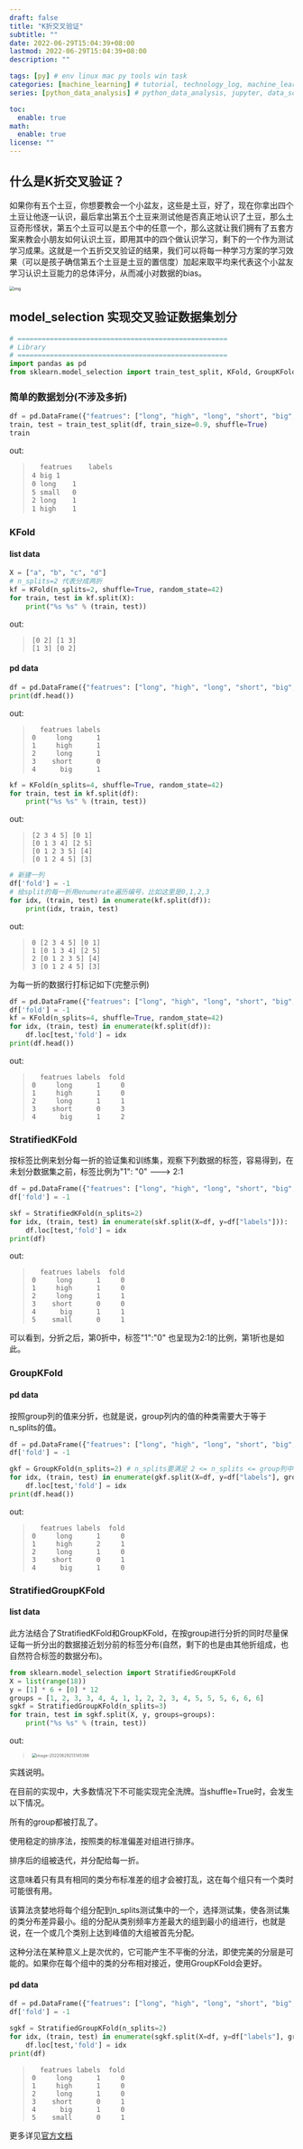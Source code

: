 ```yaml
---
draft: false
title: "K折交叉验证"
subtitle: ""
date: 2022-06-29T15:04:39+08:00
lastmod: 2022-06-29T15:04:39+08:00
description: ""

tags: [py] # env linux mac py tools win task
categories: [machine_learning] # tutorial, technology_log, machine_learning, nlp
series: [python_data_analysis] # python_data_analysis, jupyter, data_science_contest

toc:
  enable: true
math:
  enable: true
license: ""
---
```


## 什么是K折交叉验证？

如果你有五个土豆，你想要教会一个小盆友，这些是土豆，好了，现在你拿出四个土豆让他逐一认识，最后拿出第五个土豆来测试他是否真正地认识了土豆，那么土豆奇形怪状，第五个土豆可以是五个中的任意一个，那么这就让我们拥有了五套方案来教会小朋友如何认识土豆，即用其中的四个做认识学习，剩下的一个作为测试学习成果。这就是一个五折交叉验证的结果，我们可以将每一种学习方案的学习效果（可以是孩子确信第五个土豆是土豆的置信度）加起来取平均来代表这个小盆友学习认识土豆能力的总体评分，从而减小对数据的bias。

<img src="MD_img/grid_search_cross_validation.png" alt="img" style="zoom:50%;" />

## model_selection 实现交叉验证数据集划分

```python
# ====================================================
# Library
# ====================================================
import pandas as pd
from sklearn.model_selection import train_test_split, KFold, GroupKFold, StratifiedKFold, StratifiedGroupKFold 
```

### 简单的数据划分(不涉及多折)

```python
df = pd.DataFrame({"featrues": ["long", "high", "long", "short", "big", "small"], "labels": ["1", "1", "1", "0", "1", "0"]})
train, test = train_test_split(df, train_size=0.9, shuffle=True)
train
```

out:

> ```markdown
> 	featrues	labels
> 4	big	1
> 0	long	1
> 5	small	0
> 2	long	1
> 1	high	1
> ```



### KFold

#### list data

```python
X = ["a", "b", "c", "d"]
# n_splits=2 代表分成两折
kf = KFold(n_splits=2, shuffle=True, random_state=42)
for train, test in kf.split(X):
    print("%s %s" % (train, test))
```

out:

> ```
> [0 2] [1 3]
> [1 3] [0 2]
> ```

#### pd data

```python
df = pd.DataFrame({"featrues": ["long", "high", "long", "short", "big", "small"], "labels": ["1", "1", "1", "0", "1", "0"]})
print(df.head())
```

out:

> ```out
>   featrues labels
> 0     long      1
> 1     high      1
> 2     long      1
> 3    short      0
> 4      big      1
> ```

```python
kf = KFold(n_splits=4, shuffle=True, random_state=42)
for train, test in kf.split(df):
    print("%s %s" % (train, test))
```

out:

> ```out
> [2 3 4 5] [0 1]
> [0 1 3 4] [2 5]
> [0 1 2 3 5] [4]
> [0 1 2 4 5] [3]
> ```

```python
# 新建一列
df['fold'] = -1
# 给split的每一折用enumerate遍历编号，比如这里是0,1,2,3
for idx, (train, test) in enumerate(kf.split(df)):
    print(idx, train, test)
```

out:

> ```
> 0 [2 3 4 5] [0 1]
> 1 [0 1 3 4] [2 5]
> 2 [0 1 2 3 5] [4]
> 3 [0 1 2 4 5] [3]
> ```

为每一折的数据行打标记如下(完整示例)

```python
df = pd.DataFrame({"featrues": ["long", "high", "long", "short", "big", "small"], "labels": ["1", "1", "1", "0", "1", "0"]})
df['fold'] = -1
kf = KFold(n_splits=4, shuffle=True, random_state=42)
for idx, (train, test) in enumerate(kf.split(df)):
    df.loc[test,'fold'] = idx
print(df.head())
```

out:

> ```
>   featrues labels  fold
> 0     long      1     0
> 1     high      1     0
> 2     long      1     1
> 3    short      0     3
> 4      big      1     2
> ```

### StratifiedKFold

按标签比例来划分每一折的验证集和训练集，观察下列数据的标签，容易得到，在未划分数据集之前，标签比例为"1": "0" ---> 2:1

```python
df = pd.DataFrame({"featrues": ["long", "high", "long", "short", "big", "small"], "labels": ["1", "1", "1", "0", "1", "0"]}) 
df['fold'] = -1

skf = StratifiedKFold(n_splits=2)
for idx, (train, test) in enumerate(skf.split(X=df, y=df["labels"])):
    df.loc[test,'fold'] = idx
print(df)
```

out:

> ```
>   featrues labels  fold
> 0     long      1     0
> 1     high      1     0
> 2     long      1     1
> 3    short      0     0
> 4      big      1     1
> 5    small      0     1
> ```

可以看到，分折之后，第0折中，标签"1":"0" 也呈现为2:1的比例，第1折也是如此。



### GroupKFold

#### pd data

按照group列的值来分折，也就是说，group列内的值的种类需要大于等于n_splits的值。

```python
df = pd.DataFrame({"featrues": ["long", "high", "long", "short", "big", "small"], "labels": ["1", "2", "1", "0", "1", "0"]}) # label有三类值，可以用这个作为group列，也可以自己定义新建group列
df['fold'] = -1

gkf = GroupKFold(n_splits=2) # n_splits要满足 2 <= n_splits <= group列中的唯一值数量
for idx, (train, test) in enumerate(gkf.split(X=df, y=df["labels"], groups=df["labels"])):
    df.loc[test,'fold'] = idx
print(df.head())
```

out:

> ```
>   featrues labels  fold
> 0     long      1     0
> 1     high      2     1
> 2     long      1     0
> 3    short      0     1
> 4      big      1     0
> ```



### StratifiedGroupKFold

#### list data

此方法结合了StratifiedKFold和GroupKFold，在按group进行分折的同时尽量保证每一折分出的数据接近划分前的标签分布(自然，剩下的也是由其他折组成，也自然符合标签的数据分布)。

```python
from sklearn.model_selection import StratifiedGroupKFold
X = list(range(18))
y = [1] * 6 + [0] * 12
groups = [1, 2, 3, 3, 4, 4, 1, 1, 2, 2, 3, 4, 5, 5, 5, 6, 6, 6]
sgkf = StratifiedGroupKFold(n_splits=3)
for train, test in sgkf.split(X, y, groups=groups):
	print("%s %s" % (train, test))
```

out:

> <img src="MD_img/image-20220629213145386.png" alt="image-20220629213145386" style="zoom: 50%;" />

实践说明。

在目前的实现中，大多数情况下不可能实现完全洗牌。当shuffle=True时，会发生以下情况。

所有的group都被打乱了。

使用稳定的排序法，按照类的标准偏差对组进行排序。

排序后的组被迭代，并分配给每一折。

这意味着只有具有相同的类分布标准差的组才会被打乱，这在每个组只有一个类时可能很有用。

该算法贪婪地将每个组分配到n_splits测试集中的一个，选择测试集，使各测试集的类分布差异最小。组的分配从类别频率方差最大的组到最小的组进行，也就是说，在一个或几个类别上达到峰值的大组被首先分配。

这种分法在某种意义上是次优的，它可能产生不平衡的分法，即使完美的分层是可能的。如果你在每个组中的类的分布相对接近，使用GroupKFold会更好。

#### pd data

```python
df = pd.DataFrame({"featrues": ["long", "high", "long", "short", "big", "small"], "labels": ["1", "1", "1", "0", "1", "0"]}) 
df['fold'] = -1

sgkf = StratifiedGroupKFold(n_splits=2)
for idx, (train, test) in enumerate(sgkf.split(X=df, y=df["labels"], groups=df["labels"])):
    df.loc[test,'fold'] = idx
print(df)
```

> ```
>   featrues labels  fold
> 0     long      1     0
> 1     high      1     0
> 2     long      1     0
> 3    short      0     1
> 4      big      1     0
> 5    small      0     1
> ```



更多详见[官方文档](https://scikit-learn.org/stable/modules/cross_validation.html#k-fold)
